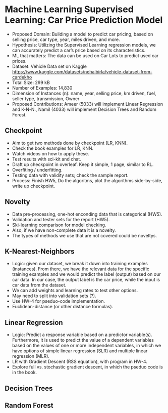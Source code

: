 # Machine Learning Supervised Learning: Car Price Prediction Model

- Proposed Domain: Building a model to predict car pricing, based on selling price, car type, year, miles driven, and more. 
- Hypothesis: Utilizing the Supervised Learning regression models, we can accurately predict a car’s price based on its characteristics.
- ML that matters: The data can be used on Car Lots to predict used car prices. 
- Dataset: Vehicle Data set on Kaggle https://www.kaggle.com/datasets/nehalbirla/vehicle-dataset-from-cardekho
- Total Size: 299 kB
- Number of Examples: 14,830
- Dimension of Instances (n): name, year, selling price, km driven, fuel, seller type, transmission, Owner
- Proposed Contributions: Ameer (5033) will implement Linear Regression and K-N-N., Namil (4033) will implement Decision Trees and Random Forest.

## Checkpoint

- Aim to get two methods done by checkpoint (LR, KNN).
- Check the book examples for LR, KNN.
- Watch videos on how to apply these.
- Test results with sci-kit and chat.
- Draft up checkpoint in overleaf. Keep it simple, 1 page, similar to RL.
- Overfiting / underfitting.
- Testing data with validity sets; check the sample report.
- Process: Finish HW5, Do the algoritms, plot the algorithms side-by-side, write up checkpoint.

## Novelty
- Data pre-processing, one-hot enconding data that is categorical (HW5).
- Validation and tester sets for the report (HW5).
- Ski-learning comparison for model checking. 
- Also, if we have non-complete data it is a novelty.
- The types of methods we use that are not covered could be noveltys.

## K-Nearest-Neighbors

- Logic: given our dataset, we break it down into training examples (instances). From there, we have the relevant data for the specific training examples and we would predict the label (output) based on our car data. In our case, the output label is the car price, while the input is car data from the dataset.
- We can add weights and learning rates to test other options.
- May need to split into validation sets (?).
- Use HW-4 for pseduo-code implementation.
- Euclidean-distance (or other distance formulas). 

## Linear Regression

- Logic: Predict a response variable based on a predictor variable(s). Furthermore, it is used to predict the value of a dependent variables based on the values of one or more independent variables, in which we have options of simple linear regression (SLR) and multiple linear regression (MLR).
- LR with Gradient Descent (RSS equation), with program in HW-4.
- Explore full vs. stochastic gradient descent, in which the pseduo code is in the book.

## Decision Trees

## Random Forest
